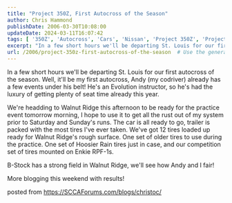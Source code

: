 ```yaml
---
title: "Project 350Z, First Autocross of the Season"
author: Chris Hammond
publishDate: 2006-03-30T10:08:00
updateDate: 2024-03-11T16:07:42
tags: [ '350Z', 'Autocross', 'Cars', 'Nissan', 'Project 350Z', 'Project350z', 'Project350zcom', 'SEO' ]
excerpt: "In a few short hours we'll be departing St. Louis for our first autocross of the season. Well, it'll be my first autocross, Andy (my codriver) already has a few events under his belt! He's an Evolution instructor, so he's had the luxury of getting plenty of seat time already this year. We're headding to Walnut Ridge this afternoon to be ready for the practice event tomorrow morning, I hope to use it to get all the rust out of my system prior to Saturday and Sunday's runs. The car is all ready to go, trailer is packed with the most tires I've ever taken. We've got 12 tires loaded up ready for Walnut Ridge's rough surface. One set of older tires to use during the practice. One set of Hoosier Rain tires just in case, and our competition set of tires mounted on Enkie RPF-1s. B-Stock has a strong field in Walnut Ridge, we'll see how Andy and I fair! More blogging this weekend with results! posted from..."
url: /2006/project-350z-first-autocross-of-the-season  # Use the generated URL with year
---
```

<P>In a few short hours we'll be departing St. Louis for our first autocross of the season. Well, it'll be my first autocross, Andy (my codriver) already has a few events under his belt! He's an Evolution instructor, so he's had the luxury of getting plenty of seat time already this year.</P> <P>We're headding to Walnut Ridge this afternoon to be ready for the practice event tomorrow morning, I hope to use it to get all the rust out of my system prior to Saturday and Sunday's runs. The car is all ready to go, trailer is packed with the most tires I've ever taken. We've got 12 tires loaded up ready for Walnut Ridge's rough surface. One set of older tires to use during the practice. One set of Hoosier Rain tires just in case, and our competition set of tires mounted on Enkie RPF-1s.</P> <P>B-Stock has a strong field in Walnut Ridge, we'll see how Andy and I fair!</P> <P>More blogging this weekend with results!</P> posted from <a href="https://SCCAForums.com/blogs/christoc/">https://SCCAForums.com/blogs/christoc/</a>
